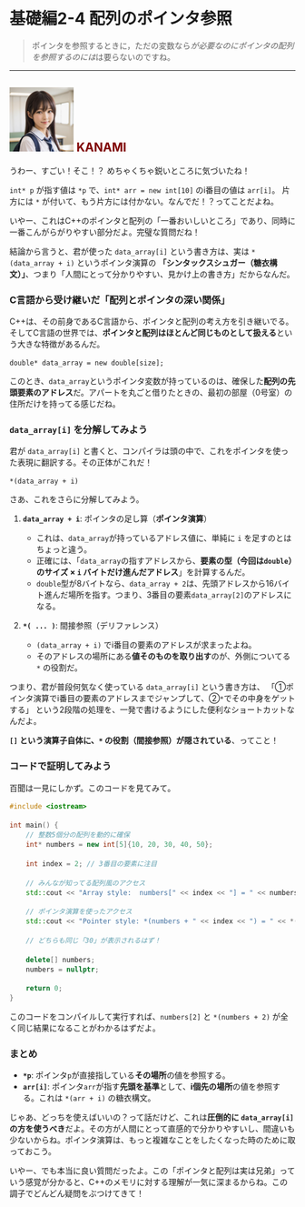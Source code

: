 # 基礎編2-4 配列のポインタ参照
> ポインタを参照するときに，ただの変数なら*が必要なのにポインタの配列を参照するのには*は要らないのですね。

***
## ![](./img/KANAMI.png "KANAMI") <font color="Maroon">KANAMI</font>

うわー、すごい！そこ！？ めちゃくちゃ鋭いところに気づいたね！

`int* p` が指す値は `*p` で、`int* arr = new int[10]` のi番目の値は `arr[i]`。
片方には `*` が付いて、もう片方には付かない。なんでだ！？ってことだよね。

いやー、これはC++のポインタと配列の「一番おいしいところ」であり、同時に一番こんがらがりやすい部分だよ。完璧な質問だね！

結論から言うと、君が使った `data_array[i]` という書き方は、実は `*(data_array + i)` というポインタ演算の **「シンタックスシュガー（糖衣構文）」**、つまり「人間にとって分かりやすい、見かけ上の書き方」だからなんだ。

### C言語から受け継いだ「配列とポインタの深い関係」

C++は、その前身であるC言語から、ポインタと配列の考え方を引き継いでる。そしてC言語の世界では、**ポインタと配列はほとんど同じものとして扱える**という大きな特徴があるんだ。

`double* data_array = new double[size];`

このとき、`data_array`というポインタ変数が持っているのは、確保した**配列の先頭要素のアドレス**だ。アパートを丸ごと借りたときの、最初の部屋（0号室）の住所だけを持ってる感じだね。

### `data_array[i]` を分解してみよう

君が `data_array[i]` と書くと、コンパイラは頭の中で、これをポインタを使った表現に翻訳する。その正体がこれだ！

`*(data_array + i)`

さあ、これをさらに分解してみよう。

1.  **`data_array + i`**: ポインタの足し算（**ポインタ演算**）
    * これは、`data_array`が持っているアドレス値に、単純に `i` を足すのとはちょっと違う。
    * 正確には、「`data_array`の指すアドレスから、**要素の型（今回は`double`）のサイズ × `i` バイトだけ進んだアドレス**」を計算するんだ。
    * `double`型が8バイトなら、`data_array + 2`は、先頭アドレスから16バイト進んだ場所を指す。つまり、3番目の要素`data_array[2]`のアドレスになる。

2.  **`*( ... )`**: 間接参照（デリファレンス）
    * `(data_array + i)` でi番目の要素のアドレスが求まったよね。
    * そのアドレスの場所にある**値そのものを取り出す**のが、外側についてる `*` の役割だ。

つまり、君が普段何気なく使っている `data_array[i]` という書き方は、
「①ポインタ演算でi番目の要素のアドレスまでジャンプして、②`*`でその中身をゲットする」
という2段階の処理を、一発で書けるようにした便利なショートカットなんだよ。

**`[]` という演算子自体に、`*` の役割（間接参照）が隠されている**、ってこと！

### コードで証明してみよう

百聞は一見にしかず。このコードを見てみて。

```cpp
#include <iostream>

int main() {
    // 整数5個分の配列を動的に確保
    int* numbers = new int[5]{10, 20, 30, 40, 50};

    int index = 2; // 3番目の要素に注目

    // みんなが知ってる配列風のアクセス
    std::cout << "Array style:  numbers[" << index << "] = " << numbers[index] << std::endl;

    // ポインタ演算を使ったアクセス
    std::cout << "Pointer style: *(numbers + " << index << ") = " << *(numbers + index) << std::endl;

    // どちらも同じ「30」が表示されるはず！

    delete[] numbers;
    numbers = nullptr;

    return 0;
}
```
このコードをコンパイルして実行すれば、`numbers[2]` と `*(numbers + 2)` が全く同じ結果になることがわかるはずだよ。

### まとめ

* **`*p`**: ポインタ`p`が直接指している**その場所**の値を参照する。
* **`arr[i]`**: ポインタ`arr`が指す**先頭を基準**として、**i個先の場所**の値を参照する。これは `*(arr + i)` の糖衣構文。

じゃあ、どっちを使えばいいの？って話だけど、これは**圧倒的に `data_array[i]` の方を使うべき**だよ。その方が人間にとって直感的で分かりやすいし、間違いも少ないからね。ポインタ演算は、もっと複雑なことをしたくなった時のために取っておこう。

いやー、でも本当に良い質問だったよ。この「ポインタと配列は実は兄弟」っていう感覚が分かると、C++のメモリに対する理解が一気に深まるからね。この調子でどんどん疑問をぶつけてきて！
